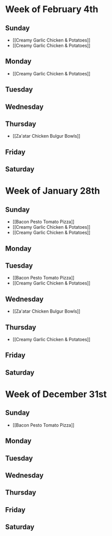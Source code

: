 # Week of February 4th
## Sunday
- [[Creamy Garlic Chicken & Potatoes]]
- [[Creamy Garlic Chicken & Potatoes]]

## Monday
- [[Creamy Garlic Chicken & Potatoes]]

## Tuesday

## Wednesday

## Thursday
- [[Za'atar Chicken Bulgur Bowls]]

## Friday

## Saturday
# Week of January 28th
## Sunday
- [[Bacon Pesto Tomato Pizza]]
- [[Creamy Garlic Chicken & Potatoes]]
- [[Creamy Garlic Chicken & Potatoes]]

## Monday

## Tuesday
- [[Bacon Pesto Tomato Pizza]]
- [[Creamy Garlic Chicken & Potatoes]]

## Wednesday
- [[Za'atar Chicken Bulgur Bowls]]

## Thursday
- [[Creamy Garlic Chicken & Potatoes]]

## Friday

## Saturday
# Week of December 31st
## Sunday
- [[Bacon Pesto Tomato Pizza]]

## Monday

## Tuesday

## Wednesday

## Thursday

## Friday

## Saturday
